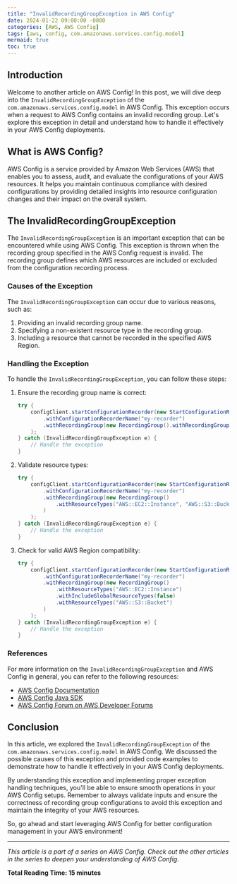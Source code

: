 ```yaml
---
title: "InvalidRecordingGroupException in AWS Config"
date: 2024-01-22 09:00:00 -0000
categories: [AWS, AWS Config]
tags: [aws, config, com.amazonaws.services.config.model]
mermaid: true
toc: true
---
```



## Introduction
Welcome to another article on AWS Config! In this post, we will dive deep into the `InvalidRecordingGroupException` of the `com.amazonaws.services.config.model` in AWS Config. This exception occurs when a request to AWS Config contains an invalid recording group. Let's explore this exception in detail and understand how to handle it effectively in your AWS Config deployments.

## What is AWS Config?
AWS Config is a service provided by Amazon Web Services (AWS) that enables you to assess, audit, and evaluate the configurations of your AWS resources. It helps you maintain continuous compliance with desired configurations by providing detailed insights into resource configuration changes and their impact on the overall system.

## The InvalidRecordingGroupException
The `InvalidRecordingGroupException` is an important exception that can be encountered while using AWS Config. This exception is thrown when the recording group specified in the AWS Config request is invalid. The recording group defines which AWS resources are included or excluded from the configuration recording process.

### Causes of the Exception
The `InvalidRecordingGroupException` can occur due to various reasons, such as:
1. Providing an invalid recording group name.
2. Specifying a non-existent resource type in the recording group.
3. Including a resource that cannot be recorded in the specified AWS Region.

### Handling the Exception
To handle the `InvalidRecordingGroupException`, you can follow these steps:

1. Ensure the recording group name is correct:
   ```java
   try {
       configClient.startConfigurationRecorder(new StartConfigurationRecorderRequest()
           .withConfigurationRecorderName("my-recorder")
           .withRecordingGroup(new RecordingGroup().withRecordingGroupName("valid-group"))
       );
   } catch (InvalidRecordingGroupException e) {
       // Handle the exception
   }
   ```

2. Validate resource types:
   ```java
   try {
       configClient.startConfigurationRecorder(new StartConfigurationRecorderRequest()
           .withConfigurationRecorderName("my-recorder")
           .withRecordingGroup(new RecordingGroup()
               .withResourceTypes("AWS::EC2::Instance", "AWS::S3::Bucket")
           )
       );
   } catch (InvalidRecordingGroupException e) {
       // Handle the exception
   }
   ```

3. Check for valid AWS Region compatibility:
   ```java
   try {
       configClient.startConfigurationRecorder(new StartConfigurationRecorderRequest()
           .withConfigurationRecorderName("my-recorder")
           .withRecordingGroup(new RecordingGroup()
               .withResourceTypes("AWS::EC2::Instance")
               .withIncludeGlobalResourceTypes(false)
               .withResourceTypes("AWS::S3::Bucket")
           )
       );
   } catch (InvalidRecordingGroupException e) {
       // Handle the exception
   }
   ```

### References
For more information on the `InvalidRecordingGroupException` and AWS Config in general, you can refer to the following resources:

- [AWS Config Documentation](https://docs.aws.amazon.com/config/latest/developerguide)
- [AWS Config Java SDK](https://sdk.amazonaws.com/java/api/latest/)
- [AWS Config Forum on AWS Developer Forums](https://forums.aws.amazon.com/forum.jspa?forumID=197)

## Conclusion
In this article, we explored the `InvalidRecordingGroupException` of the `com.amazonaws.services.config.model` in AWS Config. We discussed the possible causes of this exception and provided code examples to demonstrate how to handle it effectively in your AWS Config deployments.

By understanding this exception and implementing proper exception handling techniques, you'll be able to ensure smooth operations in your AWS Config setups. Remember to always validate inputs and ensure the correctness of recording group configurations to avoid this exception and maintain the integrity of your AWS resources.

So, go ahead and start leveraging AWS Config for better configuration management in your AWS environment!

---

*This article is a part of a series on AWS Config. Check out the other articles in the series to deepen your understanding of AWS Config.*

**Total Reading Time: 15 minutes**